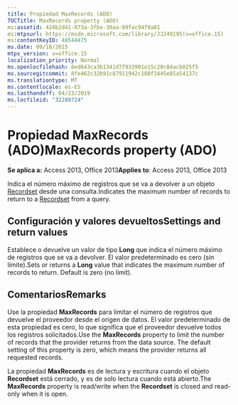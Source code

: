 ```yaml
---
title: Propiedad MaxRecords (ADO)
TOCTitle: MaxRecords property (ADO)
ms:assetid: 424b2d41-073a-3fbe-30aa-99fac94f9a81
ms:mtpsurl: https://msdn.microsoft.com/library/JJ249195(v=office.15)
ms:contentKeyID: 48544475
ms.date: 09/18/2015
mtps_version: v=office.15
localization_priority: Normal
ms.openlocfilehash: 8ed643ca3b1341d7f933901e15c20c84acb025f5
ms.sourcegitcommit: 8fe462c32b91c87911942c188f3445e85a54137c
ms.translationtype: MT
ms.contentlocale: es-ES
ms.lasthandoff: 04/23/2019
ms.locfileid: "32289724"
---
```

# <a name="maxrecords-property-ado"></a><span data-ttu-id="2a425-102">Propiedad MaxRecords (ADO)</span><span class="sxs-lookup"><span data-stu-id="2a425-102">MaxRecords property (ADO)</span></span>


<span data-ttu-id="2a425-103">**Se aplica a:** Access 2013, Office 2013</span><span class="sxs-lookup"><span data-stu-id="2a425-103">**Applies to**: Access 2013, Office 2013</span></span>

<span data-ttu-id="2a425-104">Indica el número máximo de registros que se va a devolver a un objeto [Recordset](recordset-object-ado.md) desde una consulta.</span><span class="sxs-lookup"><span data-stu-id="2a425-104">Indicates the maximum number of records to return to a [Recordset](recordset-object-ado.md) from a query.</span></span>

## <a name="settings-and-return-values"></a><span data-ttu-id="2a425-105">Configuración y valores devueltos</span><span class="sxs-lookup"><span data-stu-id="2a425-105">Settings and return values</span></span>

<span data-ttu-id="2a425-p101">Establece o devuelve un valor de tipo **Long** que indica el número máximo de registros que se va a devolver. El valor predeterminado es cero (sin límite).</span><span class="sxs-lookup"><span data-stu-id="2a425-p101">Sets or returns a **Long** value that indicates the maximum number of records to return. Default is zero (no limit).</span></span>

## <a name="remarks"></a><span data-ttu-id="2a425-108">Comentarios</span><span class="sxs-lookup"><span data-stu-id="2a425-108">Remarks</span></span>

<span data-ttu-id="2a425-p102">Use la propiedad **MaxRecords** para limitar el número de registros que devuelve el proveedor desde el origen de datos. El valor predeterminado de esta propiedad es cero, lo que significa que el proveedor devuelve todos los registros solicitados.</span><span class="sxs-lookup"><span data-stu-id="2a425-p102">Use the **MaxRecords** property to limit the number of records that the provider returns from the data source. The default setting of this property is zero, which means the provider returns all requested records.</span></span>

<span data-ttu-id="2a425-111">La propiedad **MaxRecords** es de lectura y escritura cuando el objeto **Recordset** está cerrado, y es de solo lectura cuando está abierto.</span><span class="sxs-lookup"><span data-stu-id="2a425-111">The **MaxRecords** property is read/write when the **Recordset** is closed and read-only when it is open.</span></span>

